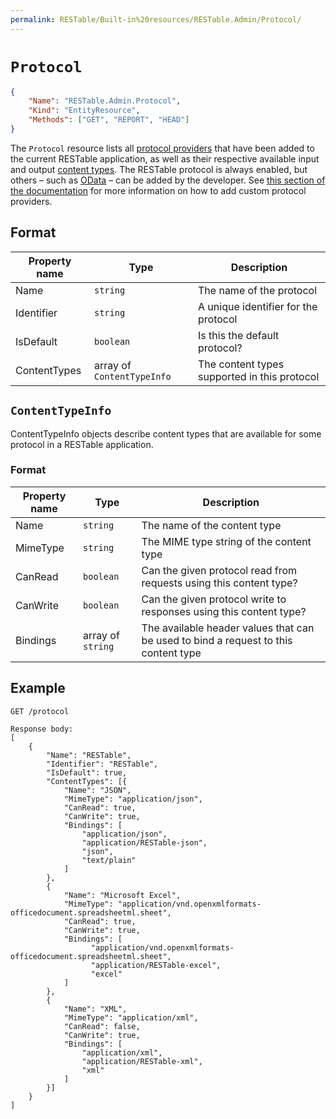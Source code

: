 ```yaml
---
permalink: RESTable/Built-in%20resources/RESTable.Admin/Protocol/
---
```


# `Protocol`

```json
{
    "Name": "RESTable.Admin.Protocol",
    "Kind": "EntityResource",
    "Methods": ["GET", "REPORT", "HEAD"]
}
```

The `Protocol` resource lists all [protocol providers](../../../Developing%20a%20RESTable%20API/Protocol%20providers) that have been added to the current RESTable application, as well as their respective available input and output [content types](../../../Developing%20a%20RESTable%20API/Content%20type%20providers). The RESTable protocol is always enabled, but others – such as [OData](https://github.com/Mopedo/RESTable.OData) – can be added by the developer. See [this section of the documentation](../../../Developing%20a%20RESTable%20API/Protocol%20providers) for more information on how to add custom protocol providers.

## Format

Property name | Type                       | Description
------------- | -------------------------- | --------------------------------------------
Name          | `string`                   | The name of the protocol
Identifier    | `string`                   | A unique identifier for the protocol
IsDefault     | `boolean`                  | Is this the default protocol?
ContentTypes  | array of `ContentTypeInfo` | The content types supported in this protocol

## `ContentTypeInfo`

ContentTypeInfo objects describe content types that are available for some protocol in a RESTable application.

### Format

Property name | Type              | Description
------------- | ----------------- | -----------------------------------------------------------------------------------
Name          | `string`          | The name of the content type
MimeType      | `string`          | The MIME type string of the content type
CanRead       | `boolean`         | Can the given protocol read from requests using this content type?
CanWrite      | `boolean`         | Can the given protocol write to responses using this content type?
Bindings      | array of `string` | The available header values that can be used to bind a request to this content type

## Example

```
GET /protocol

Response body:
[
    {
        "Name": "RESTable",
        "Identifier": "RESTable",
        "IsDefault": true,
        "ContentTypes": [{
            "Name": "JSON",
            "MimeType": "application/json",
            "CanRead": true,
            "CanWrite": true,
            "Bindings": [
                "application/json",
                "application/RESTable-json",
                "json",
                "text/plain"
            ]
        },
        {
            "Name": "Microsoft Excel",
            "MimeType": "application/vnd.openxmlformats-officedocument.spreadsheetml.sheet",
            "CanRead": true,
            "CanWrite": true,
            "Bindings": [
                  "application/vnd.openxmlformats-officedocument.spreadsheetml.sheet",
                  "application/RESTable-excel",
                  "excel"
            ]
        },
        {
            "Name": "XML",
            "MimeType": "application/xml",
            "CanRead": false,
            "CanWrite": true,
            "Bindings": [
                "application/xml",
                "application/RESTable-xml",
                "xml"
            ]
        }]
    }
]
```
